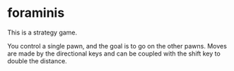 # foraminis
This is a strategy game.

You control a single pawn, and the goal is to go on the other pawns.
Moves are made by the directional keys and can be coupled with the shift key to double the distance.
